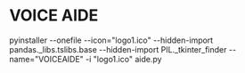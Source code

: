 # VOICE AIDE


pyinstaller --onefile --icon="logo1.ico" --hidden-import pandas._libs.tslibs.base --hidden-import PIL._tkinter_finder --name="VOICEAIDE" -i "logo1.ico" aide.py
